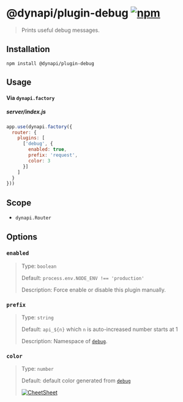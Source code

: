 @dynapi/plugin-debug [![npm](https://img.shields.io/npm/v/@dynapi/plugin-debug.svg)](https://www.npmjs.com/package/@dynapi/plugin-debug)
====================

> Prints useful debug messages.

Installation
------------

```
npm install @dynapi/plugin-debug
```

Usage
-----

#### Via `dynapi.factory`
##### server/index.js
```javascript
app.use(dynapi.factory({
  router: {
    plugins: [
      ['debug', {
        enabled: true,
        prefix: 'request',
        color: 3
      }]
    ]
  }
}))
```

Scope
-----

- `dynapi.Router`

Options
-------

### `enabled`

> Type: `boolean`
>
> Default: `process.env.NODE_ENV !== 'production'`
>
> Description: Force enable or disable this plugin manually.

### `prefix`

> Type: `string`
>
> Default: `api_${n}` which `n` is auto-increased number starts at 1
>
> Description: Namespace of [`debug`](https://github.com/visionmedia/debug).

### `color`

> Type: `number`
>
> Default: default color generated from [`debug`](https://github.com/visionmedia/debug#namespace-colors)
>
> [![CheetSheet](https://i.imgur.com/vAJFNvy.png)](https://i.imgur.com/vAJFNvy.png)
